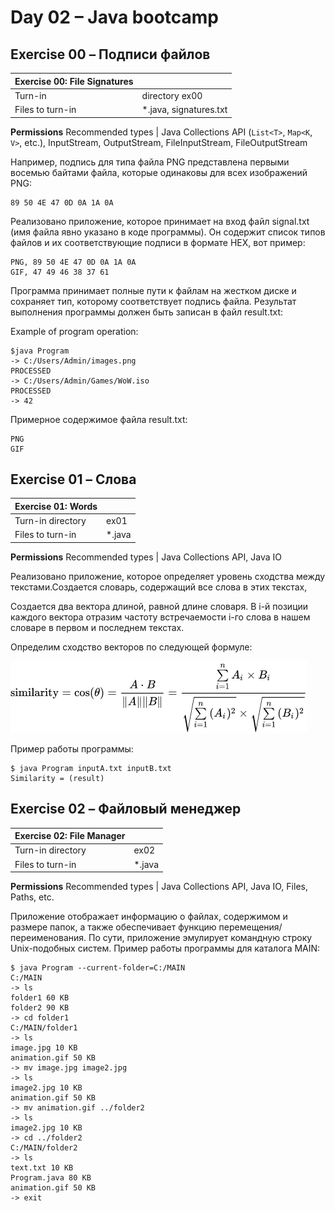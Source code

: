 # Day 02 – Java bootcamp

## Exercise 00 – Подписи файлов

Exercise 00: File Signatures||
---|---
Turn-in | directory	ex00
Files to turn-in |	*.java, signatures.txt
**Permissions**
Recommended types |	Java Collections API (`List<T>`, `Map<K`, `V>`, etc.), InputStream, OutputStream, FileInputStream, FileOutputStream

Например, подпись для типа файла PNG представлена ​​первыми восемью байтами файла, которые одинаковы для всех изображений PNG:
```
89 50 4E 47 0D 0A 1A 0A
```

Реализовано приложение, которое принимает на вход файл signal.txt (имя файла явно указано в коде программы). Он содержит список типов файлов и их соответствующие подписи в формате HEX, вот пример:
```
PNG, 89 50 4E 47 0D 0A 1A 0A
GIF, 47 49 46 38 37 61
```
Программа принимает полные пути к файлам на жестком диске и сохраняет тип, которому соответствует подпись файла. Результат выполнения программы должен быть записан в файл result.txt:

Example of program operation:
```
$java Program
-> C:/Users/Admin/images.png
PROCESSED
-> C:/Users/Admin/Games/WoW.iso
PROCESSED
-> 42
```
Примерное содержимое файла result.txt:
```
PNG
GIF
```


## Exercise 01 – Слова

Exercise 01: Words ||
---|---
Turn-in directory	| ex01
Files to turn-in |	*.java
**Permissions**
Recommended types |	Java Collections API, Java IO

Реализовано приложение, которое  определяет уровень сходства между текстами.Создается словарь, содержащий все слова в этих текстах,

Создается два вектора длиной, равной длине словаря. В i-й позиции каждого вектора отразим частоту встречаемости i-го слова в нашем словаре в первом и последнем текстах.

Определим сходство векторов по следующей формуле:


![formula](./pic/formula.png)


Пример работы программы:
```
$ java Program inputA.txt inputB.txt
Similarity = (result)
```

## Exercise 02 – Файловый менеджер

Exercise 02: File Manager ||
---|---
Turn-in directory |	ex02
Files to turn-in |	*.java
**Permissions**
Recommended types	| Java Collections API, Java IO, Files, Paths, etc.

Приложение отображает информацию о файлах, содержимом и размере папок, а также обеспечивает функцию перемещения/переименования. По сути, приложение эмулирует командную строку Unix-подобных систем.
Пример работы программы для каталога MAIN:
```
$ java Program --current-folder=C:/MAIN
C:/MAIN
-> ls
folder1 60 KB
folder2 90 KB
-> cd folder1
C:/MAIN/folder1
-> ls
image.jpg 10 KB
animation.gif 50 KB
-> mv image.jpg image2.jpg
-> ls
image2.jpg 10 KB
animation.gif 50 KB
-> mv animation.gif ../folder2
-> ls
image2.jpg 10 KB
-> cd ../folder2
C:/MAIN/folder2
-> ls
text.txt 10 KB
Program.java 80 KB
animation.gif 50 KB
-> exit
```
